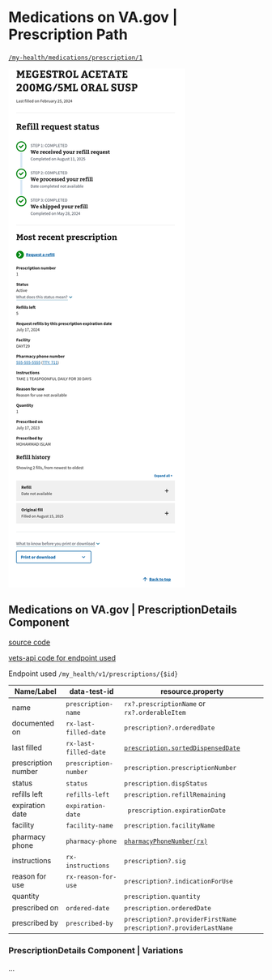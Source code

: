 # Medications on VA.gov | Prescription Path

[`/my-health/medications/prescription/1`](https://staging.va.gov/my-health/medications/prescription/1)

![Prescription view](images/web-prescription-details.png)

## Medications on VA.gov | PrescriptionDetails Component

[source code](https://github.com/department-of-veterans-affairs/vets-website/blob/main/src/applications/mhv-medications/containers/PrescriptionDetails.jsx)

[vets-api code for endpoint used](https://github.com/department-of-veterans-affairs/vets-api/blob/master/modules/my_health/app/controllers/my_health/v1/prescriptions_controller.rb)

Endpoint used `/my_health/v1/prescriptions/{$id}`

| Name/Label | data-test-id | resource.property |
| ---------- | ------------ | ----------------- |
| name | `prescription-name` | `rx?.prescriptionName` or `rx?.orderableItem` |
| documented on | `rx-last-filled-date` | `prescription?.orderedDate` |
| last filled | `rx-last-filled-date` | [`prescription.sortedDispensedDate`](https://github.com/department-of-veterans-affairs/vets-api/blob/master/app/models/prescription_details.rb) |
| prescription number | `prescription-number` | `prescription.prescriptionNumber` |
| status | `status` | `prescription.dispStatus` |
| refills left | `refills-left` | `prescription.refillRemaining` |
| expiration date | `expiration-date` | ` prescription.expirationDate` |
| facility | `facility-name` | `prescription.facilityName` |
| pharmacy phone | `pharmacy-phone` | [`pharmacyPhoneNumber(rx)`](https://github.com/department-of-veterans-affairs/vets-website/blob/main/src/applications/mhv-medications/util/helpers/pharmacyPhoneNumber.js) |
| instructions | `rx-instructions` | `prescription?.sig` |
| reason for use | `rx-reason-for-use` | `prescription?.indicationForUse` |
| quantity | | `prescription.quantity` |
| prescribed on | `ordered-date` | `prescription.orderedDate` |
| prescribed by | `prescribed-by` | `prescription?.providerFirstName` `prescription?.providerLastName` |

### PrescriptionDetails Component | Variations

...
